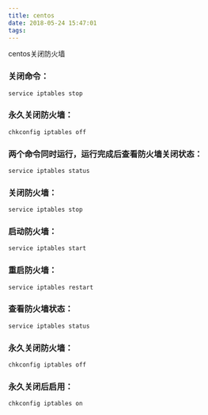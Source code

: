 ```yaml
---
title: centos
date: 2018-05-24 15:47:01
tags:
---
```


centos关闭防火墙

### 关闭命令：
``` bash
service iptables stop
```

### 永久关闭防火墙：
``` bash
chkconfig iptables off
```

### 两个命令同时运行，运行完成后查看防火墙关闭状态：
``` bash
service iptables status
```

### 关闭防火墙：
``` bash
service iptables stop
```

### 启动防火墙：
``` bash
service iptables start
```

### 重启防火墙：
``` bash
service iptables restart
```

### 查看防火墙状态：
``` bash
service iptables status
```


### 永久关闭防火墙：
``` bash
chkconfig iptables off
```

### 永久关闭后启用：
``` bash
chkconfig iptables on
```